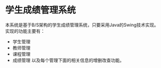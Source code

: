 # 学生成绩管理系统
本系统是基于B/S架构的学生成绩管理系统，只要采用Java的Swing技术实现。
实现的功能主要有：
+ 学生管理
+ 教师管理
+ 课程管理
+ 成绩管理
以及每个管理下面的相关信息的增删改查功能。
